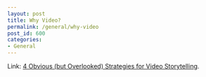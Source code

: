 ```yaml
---
layout: post
title: Why Video?
permalink: /general/why-video
post_id: 600
categories:
- General
---
```


Link: [4 Obvious (but Overlooked) Strategies for Video Storytelling](http://www.getstoried.com/2011/09/29/4-obvious-but-overlooked-strategies-for-video-storytelling/).
